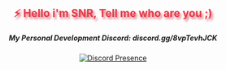 <h2 align="center" style="color:#e63946;text-shadow: 3px 4px 4px rgba(205, 50, 70, 0.7);"> ⚡ Hello i'm SNR, Tell me who are you ;) </h2>

<div align="center">
  
 ##### **My Personal Development Discord: discord.gg/8vpTevhJCK**

[![Discord Presence](https://lanyard.cnrad.dev/api/657296742848397346)](https://discord.com/users/657296742848397346)
  
</div>
